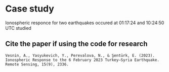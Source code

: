 # Case study 

Ionospheric responce for two earthquakes occured at 01:17:24 and 10:24:50 UTC studied

## Cite the paper if using the code for research

    Vesnin, A., Yasyukevich, Y., Perevalova, N., & Şentürk, E. (2023). Ionospheric Response to the 6 February 2023 Turkey–Syria Earthquake. Remote Sensing, 15(9), 2336.
